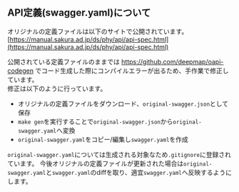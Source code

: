 ## API定義(swagger.yaml)について

オリジナルの定義ファイルは以下のサイトで公開されています。
[https://manual.sakura.ad.jp/ds/phy/api/api-spec.html](https://manual.sakura.ad.jp/ds/phy/api/api-spec.html)

公開されている定義ファイルのままでは https://github.com/deepmap/oapi-codegen でコード生成した際にコンパイルエラーが出るため、手作業で修正しています。  
修正は以下のように行っています。

- オリジナルの定義ファイルをダウンロード、`original-swagger.json`として保存
- `make gen`を実行することで`original-swagger.json`から`original-swagger.yaml`へ変換
- `original-swagger.yaml`をコピー/編集し`swagger.yaml`を作成

`original-swagger.yaml`については生成される対象なため`.gitignore`に登録されています。
今後オリジナルの定義ファイルが更新された場合は`original-swagger.yaml`と`swagger.yaml`のdiffを取り、適宜`swagger.yaml`へ反映するようにします。